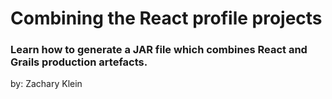 # Combining the React profile projects
### Learn how to generate a JAR file which combines React and Grails production artefacts.

by: Zachary Klein

[Tutorial Here]: (http://guides.grails.org/react-combined/guide/index.html) 

